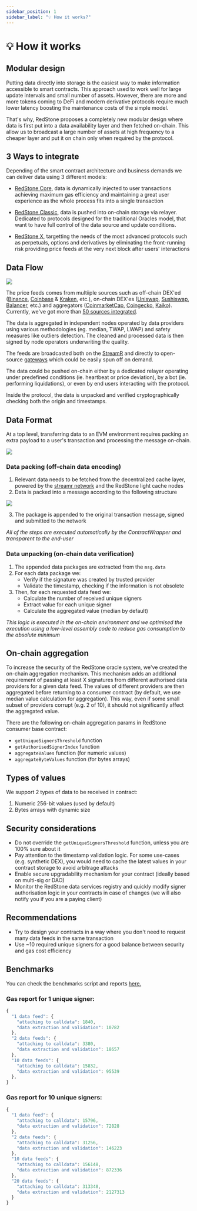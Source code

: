 ```yaml
---
sidebar_position: 1
sidebar_label: "💡 How it works?"
---
```


# 💡 How it works

## Modular design

Putting data directly into storage is the easiest way to make information accessible to smart contracts. This approach used to work well for large update intervals and small number of assets. However, there are more and more tokens coming to DeFi and modern derivative protocols require much lower latency boosting the maintenance costs of the simple model.

That's why, RedStone proposes a completely new modular design where data is first put into a data availability layer and then fetched on-chain. This allow us to broadcast a large number of assets at high frequency to a cheaper layer and put it on chain only when required by the protocol.

## 3 Ways to integrate

Depending of the smart contract architecture and business demands we can deliver data using 3 different models:

- [RedStone Core](./get-started/redstone-core.md), data is dynamically injected to user transactions achieving maximum gas efficiency and maintaining a great user experience as the whole process fits into a single transaction

- [RedStone Classic](./get-started/redstone-classic.md), data is pushed into on-chain storage via relayer. Dedicated to protocols designed for the traditional Oracles model, that want to have full control of the data source and update conditions.

- [RedStone X](./get-started/redstone-x.md), targetting the needs of the most advanced protocols such as perpetuals, options and derivatives by eliminating the front-running risk providing price feeds at the very next block after users' interactions

## Data Flow

<a href="https://raw.githubusercontent.com/redstone-finance/redstone-docs/main/static/img/architecture.png">
 <img src="/img/architecture.png" target="_blank"/>
</a>

The price feeds comes from multiiple sources such as off-chain DEX'ed ([Binance](https://binance.com), [Coinbase](https://coinbase.com) & [Kraken](https://kraken.com), etc.), on-chain DEX'es ([Uniswap](https://uniswap.org/), [Sushiswap](https://www.sushi.com/), [Balancer](https://balancer.fi/), etc.) and aggregators ([CoinmarketCap](https://coinmarketcap.com/), [Coingecko](https://www.coingecko.com/), [Kaiko](https://www.kaiko.com/)). Currently, we've got more than [50 sources integrated](https://app.redstone.finance/#/app/sources).

The data is aggregated in independent nodes operated by data providers using various methodologies (eg. median, TWAP, LWAP) and safety measures like outliers detection. The cleaned and processed data is then signed by node operators underwriting the quality. 

The feeds are broadcasted both on the [StreamR](https://streamr.network/) and directly to open-source [gateways](https://github.com/redstone-finance/redstone-oracles-monorepo/tree/main/packages/cache-service) which could be easily spun off on demand. 

The data could be pushed on-chain either by a dedicated relayer operating under predefined conditions (ie. heartbeat or price deviation), by a bot (ie. performing liquidations), or even by end users interacting with the protocol. 

Inside the protocol, the data is unpacked and verified cryptographically checking both the origin and timestamps.

## Data Format

At a top level, transferring data to an EVM environment requires packing an extra payload to a user's transaction and processing the message on-chain.

<a href="https://raw.githubusercontent.com/redstone-finance/redstone-docs/main/static/img/redstone-tx-wrapping.png">
 <img src="/img/redstone-tx-wrapping.png" target="_blank"/>
</a>

### Data packing (off-chain data encoding)

1. Relevant data needs to be fetched from the decentralized cache layer, powered by the [streamr network](https://streamr.network/) and the RedStone light cache nodes
2. Data is packed into a message according to the following structure

<a href="https://raw.githubusercontent.com/redstone-finance/redstone-docs/main/static/img/payload.png">
 <img src="/img/payload.png" target="_blank"/>
</a>

3. The package is appended to the original transaction message, signed and submitted to the network

_All of the steps are executed automatically by the ContractWrapper and transparent to the end-user_

### Data unpacking (on-chain data verification)

1. The appended data packages are extracted from the `msg.data`
2. For each data package we:
   - Verify if the signature was created by trusted provider
   - Validate the timestamp, checking if the information is not obsolete
3. Then, for each requested data feed we:
   - Calculate the number of received unique signers
   - Extract value for each unique signer
   - Calculate the aggregated value (median by default)

_This logic is executed in the on-chain environment and we optimised the execution using a low-level assembly code to reduce gas consumption to the absolute minimum_

## On-chain aggregation

To increase the security of the RedStone oracle system, we've created the on-chain aggregation mechanism. This mechanism adds an additional requirement of passing at least X signatures from different authorised data providers for a given data feed. The values of different providers are then aggregated before returning to a consumer contract (by default, we use median value calculation for aggregation). This way, even if some small subset of providers corrupt (e.g. 2 of 10), it should not significantly affect the aggregated value.

There are the following on-chain aggregation params in RedStone consumer base contract:

- `getUniqueSignersThreshold` function
- `getAuthorisedSignerIndex` function
- `aggregateValues` function (for numeric values)
- `aggregateByteValues` function (for bytes arrays)

## Types of values

We support 2 types of data to be received in contract:

1. Numeric 256-bit values (used by default)
2. Bytes arrays with dynamic size

## Security considerations

- Do not override the `getUniqueSignersThreshold` function, unless you are 100% sure about it
- Pay attention to the timestamp validation logic. For some use-cases (e.g. synthetic DEX), you would need to cache the latest values in your contract storage to avoid arbitrage attacks
- Enable secure upgradability mechanism for your contract (ideally based on multi-sig or DAO)
- Monitor the RedStone data services registry and quickly modify signer authorisation logic in your contracts in case of changes (we will also notify you if you are a paying client)

## Recommendations

- Try to design your contracts in a way where you don't need to request many data feeds in the same transaction
- Use ~10 required unique signers for a good balance between security and gas cost efficiency

## Benchmarks

You can check the benchmarks script and reports [here.](https://github.com/redstone-finance/redstone-oracles-monorepo/tree/main/packages/evm-connector/benchmarks)

### Gas report for 1 unique signer:

```js
{
  "1 data feed": {
    "attaching to calldata": 1840,
    "data extraction and validation": 10782
  },
  "2 data feeds": {
    "attaching to calldata": 3380,
    "data extraction and validation": 18657
  },
  "10 data feeds": {
    "attaching to calldata": 15832,
    "data extraction and validation": 95539
  },
}
```

### Gas report for 10 unique signers:

```js
{
  "1 data feed": {
    "attaching to calldata": 15796,
    "data extraction and validation": 72828
  },
  "2 data feeds": {
    "attaching to calldata": 31256,
    "data extraction and validation": 146223
  },
  "10 data feeds": {
    "attaching to calldata": 156148,
    "data extraction and validation": 872336
  },
  "20 data feeds": {
    "attaching to calldata": 313340,
    "data extraction and validation": 2127313
  }
}
```
